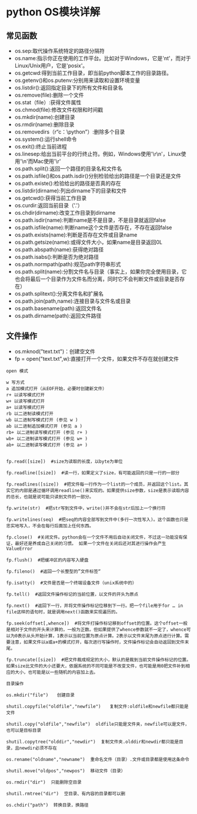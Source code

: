 # python OS模块详解


## 常见函数

* os.sep:取代操作系统特定的路径分隔符
* os.name:指示你正在使用的工作平台。比如对于Windows，它是'nt'，而对于Linux/Unix用户，它是'posix'。
* os.getcwd:得到当前工作目录，即当前python脚本工作的目录路径。
* os.getenv()和os.putenv:分别用来读取和设置环境变量
* os.listdir():返回指定目录下的所有文件和目录名
* os.remove(file):删除一个文件
* os.stat（file）:获得文件属性
* os.chmod(file):修改文件权限和时间戳
* os.mkdir(name):创建目录
* os.rmdir(name):删除目录
* os.removedirs（r“c：\python”）:删除多个目录
* os.system():运行shell命令
* os.exit():终止当前进程
* os.linesep:给出当前平台的行终止符。例如，Windows使用'\r\n'，Linux使用'\n'而Mac使用'\r'
* os.path.split():返回一个路径的目录名和文件名
* os.path.isfile()和os.path.isdir()分别检验给出的路径是一个目录还是文件
* os.path.existe():检验给出的路径是否真的存在
* os.listdir(dirname):列出dirname下的目录和文件
* os.getcwd():获得当前工作目录
* os.curdir:返回当前目录（'.'）
* os.chdir(dirname):改变工作目录到dirname
* os.path.isdir(name):判断name是不是目录，不是目录就返回false
* os.path.isfile(name):判断name这个文件是否存在，不存在返回false
* os.path.exists(name):判断是否存在文件或目录name
* os.path.getsize(name):或得文件大小，如果name是目录返回0L
* os.path.abspath(name):获得绝对路径
* os.path.isabs():判断是否为绝对路径
* os.path.normpath(path):规范path字符串形式
* os.path.split(name):分割文件名与目录（事实上，如果你完全使用目录，它也会将最后一个目录作为文件名而分离，同时它不会判断文件或目录是否存在）
* os.path.splitext():分离文件名和扩展名
* os.path.join(path,name):连接目录与文件名或目录
* os.path.basename(path):返回文件名
* os.path.dirname(path):返回文件路径


## 文件操作

* os.mknod("text.txt")：创建空文件
* fp = open("text.txt",w):直接打开一个文件，如果文件不存在就创建文件

```shell
open 模式

w 写方式
a 追加模式打开（从EOF开始，必要时创建新文件）
r+ 以读写模式打开
w+ 以读写模式打开
a+ 以读写模式打开
rb 以二进制读模式打开
wb 以二进制写模式打开 (参见 w )
ab 以二进制追加模式打开 (参见 a )
rb+ 以二进制读写模式打开 (参见 r+ )
wb+ 以二进制读写模式打开 (参见 w+ )
ab+ 以二进制读写模式打开 (参见 a+ )


fp.read([size])  #size为读取的长度，以byte为单位
 
fp.readline([size])  #读一行，如果定义了size，有可能返回的只是一行的一部分
 
fp.readlines([size])  #把文件每一行作为一个list的一个成员，并返回这个list。其实它的内部是通过循环调用readline()来实现的。如果提供size参数，size是表示读取内容的总长，也就是说可能只读到文件的一部分。
 
fp.write(str)  #把str写到文件中，write()并不会在str后加上一个换行符
 
fp.writelines(seq)  #把seq的内容全部写到文件中(多行一次性写入)。这个函数也只是忠实地写入，不会在每行后面加上任何东西。
 
fp.close()  #关闭文件。python会在一个文件不用后自动关闭文件，不过这一功能没有保证，最好还是养成自己关闭的习惯。 如果一个文件在关闭后还对其进行操作会产生ValueError
 
fp.flush()  #把缓冲区的内容写入硬盘
 
fp.fileno()  #返回一个长整型的”文件标签“
 
fp.isatty()  #文件是否是一个终端设备文件（unix系统中的）
 
fp.tell()  #返回文件操作标记的当前位置，以文件的开头为原点
 
fp.next()  #返回下一行，并将文件操作标记位移到下一行。把一个file用于for … in file这样的语句时，就是调用next()函数来实现遍历的。
 
fp.seek(offset[,whence])  #将文件打操作标记移到offset的位置。这个offset一般是相对于文件的开头来计算的，一般为正数。但如果提供了whence参数就不一定了，whence可以为0表示从头开始计算，1表示以当前位置为原点计算。2表示以文件末尾为原点进行计算。需要注意，如果文件以a或a+的模式打开，每次进行写操作时，文件操作标记会自动返回到文件末尾。
 
fp.truncate([size])  #把文件裁成规定的大小，默认的是裁到当前文件操作标记的位置。如果size比文件的大小还要大，依据系统的不同可能是不改变文件，也可能是用0把文件补到相应的大小，也可能是以一些随机的内容加上去。
 
目录操作
 
os.mkdir("file")　　创建目录
 
shutil.copyfile("oldfile","newfile")　　复制文件:oldfile和newfile都只能是文件
 
shutil.copy("oldfile","newfile")  oldfile只能是文件夹，newfile可以是文件，也可以是目标目录
 
shutil.copytree("olddir","newdir")  复制文件夹.olddir和newdir都只能是目录，且newdir必须不存在
 
os.rename("oldname","newname")  重命名文件（目录）.文件或目录都是使用这条命令
 
shutil.move("oldpos","newpos")  移动文件（目录）
 
os.rmdir("dir")  只能删除空目录
 
shutil.rmtree("dir")  空目录、有内容的目录都可以删
 
os.chdir("path")  转换目录，换路径
```
